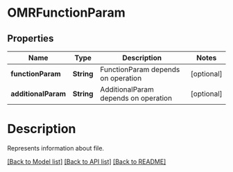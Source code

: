 
# OMRFunctionParam

## Properties
Name | Type | Description | Notes
------------ | ------------- | ------------- | -------------
**functionParam** | **String** | FunctionParam  depends on operation |  [optional]
**additionalParam** | **String** | AdditionalParam depends on operation  |  [optional]





# Description

Represents information about file.

[[Back to Model list]](../README.md#documentation-for-models) [[Back to API list]](../README.md#documentation-for-api-endpoints) [[Back to README]](../README.md)





